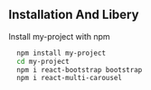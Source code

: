 ## Installation And Libery

Install my-project with npm

```bash
  npm install my-project
  cd my-project
  npm i react-bootstrap bootstrap
  npm i react-multi-carousel
```
    